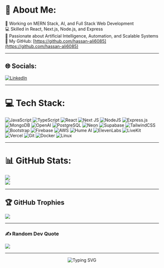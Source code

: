 # 💫 About Me:
🔭 Working on MERN Stack, AI, and Full Stack Web Development<br>
💻 Skilled in React, Next.js, Node.js, and Express<br>
🤖 Passionate about Artificial Intelligence, Automation, and Scalable Systems<br>
🐙 My GitHub: [https://github.com/hassan-ali6085](https://github.com/hassan-ali6085)

---

## 🌐 Socials:
[![LinkedIn](https://img.shields.io/badge/LinkedIn-%230077B5.svg?logo=linkedin&logoColor=white)](https://linkedin.com/in/hassanali408) 

---

# 💻 Tech Stack:
![JavaScript](https://img.shields.io/badge/javascript-%23323330.svg?style=for-the-badge&logo=javascript&logoColor=%23F7DF1E)
![TypeScript](https://img.shields.io/badge/typescript-%23007ACC.svg?style=for-the-badge&logo=typescript&logoColor=white)
![React](https://img.shields.io/badge/react-%2320232a.svg?style=for-the-badge&logo=react&logoColor=%2361DAFB)
![Next JS](https://img.shields.io/badge/Next-black?style=for-the-badge&logo=next.js&logoColor=white)
![NodeJS](https://img.shields.io/badge/node.js-6DA55F?style=for-the-badge&logo=node.js&logoColor=white)
![Express.js](https://img.shields.io/badge/express.js-%23404d59.svg?style=for-the-badge&logo=express&logoColor=%2361DAFB)
![MongoDB](https://img.shields.io/badge/MongoDB-%234ea94b.svg?style=for-the-badge&logo=mongodb&logoColor=white)
![OpenAI](https://img.shields.io/badge/OpenAI-%23000000.svg?style=for-the-badge&logo=openai&logoColor=white)
![PostgreSQL](https://img.shields.io/badge/postgresql-%23316192.svg?style=for-the-badge&logo=postgresql&logoColor=white)
![Neon](https://img.shields.io/badge/Neon-%23000000.svg?style=for-the-badge&logo=neon&logoColor=00E599)
![Supabase](https://img.shields.io/badge/Supabase-3FCF8E?style=for-the-badge&logo=supabase&logoColor=white)
![TailwindCSS](https://img.shields.io/badge/tailwindcss-%2338B2AC.svg?style=for-the-badge&logo=tailwind-css&logoColor=white)
![Bootstrap](https://img.shields.io/badge/bootstrap-%23563D7C.svg?style=for-the-badge&logo=bootstrap&logoColor=white)
![Firebase](https://img.shields.io/badge/firebase-%23039BE5.svg?style=for-the-badge&logo=firebase)
![AWS](https://img.shields.io/badge/AWS-%23FF9900.svg?style=for-the-badge&logo=amazon-aws&logoColor=white)
![Hume AI](https://img.shields.io/badge/HumeAI-%23000000.svg?style=for-the-badge&logoColor=white)
![ElevenLabs](https://img.shields.io/badge/ElevenLabs-%23FF6B00.svg?style=for-the-badge&logoColor=white)
![LiveKit](https://img.shields.io/badge/LiveKit-%23000000.svg?style=for-the-badge&logo=webrtc&logoColor=white)
![Vercel](https://img.shields.io/badge/vercel-%23000000.svg?style=for-the-badge&logo=vercel&logoColor=white)
![Git](https://img.shields.io/badge/Git-%23F05033.svg?style=for-the-badge&logo=git&logoColor=white)
![Docker](https://img.shields.io/badge/docker-%230db7ed.svg?style=for-the-badge&logo=docker&logoColor=white)
![Linux](https://img.shields.io/badge/Linux-FCC624?style=for-the-badge&logo=linux&logoColor=black)

---

# 📊 GitHub Stats:
![](https://github-readme-streak-stats.herokuapp.com/?user=hassanali408&theme=radical&hide_border=true)<br/>
![](https://github-readme-stats.vercel.app/api/top-langs/?username=hassanali408&theme=radical&hide_border=true&include_all_commits=true&count_private=true&layout=compact&langs_count=8)

---

## 🏆 GitHub Trophies
![](https://github-profile-trophy.vercel.app/?username=hassanali408&theme=radical&no-frame=false&no-bg=true&margin-w=4)

---

### ✍️ Random Dev Quote
![](https://quotes-github-readme.vercel.app/api?type=horizontal&theme=tokyonight)

---
<p align="center">
  <img src="https://readme-typing-svg.herokuapp.com?font=Fira+Code&pause=1000&color=38BDF8&center=true&vCenter=true&width=600&lines=Hi%2C+I'm+Hassan+Ali+👋;MERN+Stack+Developer+💻;AI+Engineer+%F0%9F%A4%96;Open+Source+Contributor+🚀;Tech+Enthusiast+%E2%9C%A8" alt="Typing SVG" />
</p>
